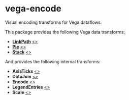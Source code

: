 # vega-encode

Visual encoding transforms for Vega dataflows.

This package provides the following Vega data transforms:

- [**LinkPath**](https://vega.github.io/vega/docs/transforms/linkpath/) [&lt;&gt;](https://github.com/vega/vega/blob/master/packages/vega-encode/src/LinkPath.js "Source")
- [**Pie**](https://vega.github.io/vega/docs/transforms/pie/) [&lt;&gt;](https://github.com/vega/vega/blob/master/packages/vega-encode/src/Pie.js "Source")
- [**Stack**](https://vega.github.io/vega/docs/transforms/stack/) [&lt;&gt;](https://github.com/vega/vega/blob/master/packages/vega-encode/src/Stack.js "Source")

And provides the following internal transforms:

- **AxisTicks** [&lt;&gt;](https://github.com/vega/vega/blob/master/packages/vega-encode/src/AxisTicks.js "Source")
- **DataJoin** [&lt;&gt;](https://github.com/vega/vega/blob/master/packages/vega-encode/src/DataJoin.js "Source")
- **Encode** [&lt;&gt;](https://github.com/vega/vega/blob/master/packages/vega-encode/src/Encode.js "Source")
- **LegendEntries** [&lt;&gt;](https://github.com/vega/vega/blob/master/packages/vega-encode/src/LegendEntries.js "Source")
- **Scale** [&lt;&gt;](https://github.com/vega/vega/blob/master/packages/vega-encode/src/Scale.js "Source")
